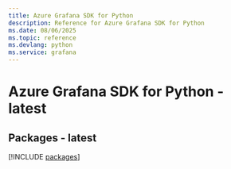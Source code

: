 ```yaml
---
title: Azure Grafana SDK for Python
description: Reference for Azure Grafana SDK for Python
ms.date: 08/06/2025
ms.topic: reference
ms.devlang: python
ms.service: grafana
---
```

# Azure Grafana SDK for Python - latest
## Packages - latest
[!INCLUDE [packages](grafana-index.md)]